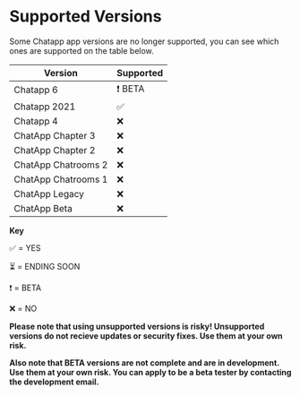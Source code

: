 # Supported Versions

Some Chatapp app versions are no longer supported, you can see which ones are supported on the table below.

| Version | Supported |
| ------- | --------- |
| Chatapp 6 | ❗ BETA |
| Chatapp 2021 | ✅ |
| Chatapp 4 | :x: |
| ChatApp Chapter 3 | :x: |
| ChatApp Chapter 2 | :x: |
| ChatApp Chatrooms 2 | :x: |
| ChatApp Chatrooms 1 | :x: |
| ChatApp Legacy | :x: |
| ChatApp Beta | :x: |

**Key**

✅ = YES

⏳ = ENDING SOON

❗ = BETA

:x: = NO

__Please note that using unsupported versions is risky! Unsupported versions do not recieve updates or security fixes. Use them at your own risk.__

__Also note that BETA versions are not complete and are in development. Use them at your own risk. You can apply to be a beta tester by contacting the development email.__

